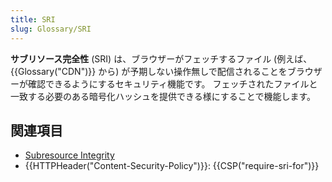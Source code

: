 ```yaml
---
title: SRI
slug: Glossary/SRI
---
```

**サブリソース完全性** (SRI) は、ブラウザーがフェッチするファイル (例えば、 {{Glossary("CDN")}} から) が予期しない操作無しで配信されることをブラウザーが確認できるようにするセキュリティ機能です。 フェッチされたファイルと一致する必要のある暗号化ハッシュを提供できる様にすることで機能します。

## 関連項目

- [Subresource Integrity](/ja/docs/Web/Security/Subresource_Integrity)
- {{HTTPHeader("Content-Security-Policy")}}: {{CSP("require-sri-for")}}
